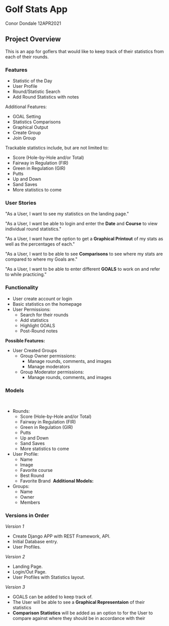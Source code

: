 # Golf Stats App
Conor Dondale 12APR2021

## Project Overview
This is an app for goflers that would like to keep track of their statistics from each of their rounds.

### Features  

* Statistic of the Day
* User Profile
* Round/Statistic Search
* Add Round Statistics with notes

Additional Features:
* GOAL Setting
* Statistics Comparisons
* Graphical Output
* Create Group
* Join Group

Trackable statistics include, but are not limited to:    
* Score (Hole-by-Hole and/or Total)
* Fairway in Regulation (FIR)
* Green in Regulation (GIR)
* Putts
* Up and Down
* Sand Saves
* More statistics to come

### User Stories
"As a User, I want to see my statistics on the landing page."    

"As a User, I want be able to login and enter the **Date** and **Course** to view individual round statistics."    

"As a User, I want have the option to get a **Graphical Printout** of my stats as well as the percentages of each."    

"As a User, I want to be able to see **Comparisons** to see where my stats are compared to where my Goals are."    

"As a User, I want to be able to enter different **GOALS** to work on and refer to while practicing."  

### Functionality
* User create account or login
* Basic statistics on the homepage
​
* User Permissions:
    - Search for their rounds
    - Add statistics
    - Highlight GOALS
    - Post-Round notes
    
**Possible Features:**
* User Created Groups
    - Group Owner permissions:
        - Manage rounds, comments, and images
        - Manage moderators
​
    - Group Moderator permissions:
        - Manage rounds, comments, and images

### Models
​
* Rounds:
    - Score (Hole-by-Hole and/or Total)
    - Fairway in Regulation (FIR)
    - Green in Regulation (GIR)
    - Putts
    - Up and Down
    - Sand Saves
    - More statistics to come
​
* User Profile:
    - Name
    - Image
    - Favorite course
    - Best Round
    - Favorite Brand
​
**Additional Models:**
* Groups:
    - Name
    - Owner
    - Members


### Versions in Order

*Version 1*
* Create Django APP with REST Framework, API.
* Initial Database entry.
* User Profiles.

*Version 2*
* Landing Page.
* Login/Out Page.
* User Profiles with Statistics layout.

*Version 3*
* GOALS can be added to keep track of.
* The User will be able to see a **Graphical Representaion** of their statistics
* **Comparison Statistics** will be added as an option to for the User to compare against where they should be in accordance with their 